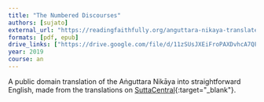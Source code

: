 ```yaml
---
title: "The Numbered Discourses"
authors: [sujato]
external_url: "https://readingfaithfully.org/anguttara-nikaya-translated-by-bhikkhu-sujato-free-epub-kindle-pdf/"
formats: [pdf, epub]
drive_links: ["https://drive.google.com/file/d/11zSUsJXEiFroPAXDvhcA7QFgk0gw_Vqo/view?usp=drivesdk", "https://drive.google.com/file/d/1BycqQn_3Bs_OiXmJrbK5SHuB_nfRWhLZ/view?usp=drivesdk"]
year: 2019
course: an
---
```


A public domain translation of the Aṅguttara Nikāya into straightforward English, made from the translations on [SuttaCentral](https://suttacentral.net/an){:target="_blank"}.
